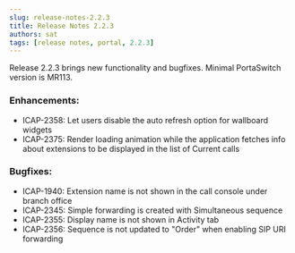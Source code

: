 ```yaml
---
slug: release-notes-2.2.3
title: Release Notes 2.2.3
authors: sat
tags: [release notes, portal, 2.2.3]
---
```


Release 2.2.3 brings new functionality and bugfixes. 
Minimal PortaSwitch version is MR113.

### Enhancements:
- ICAP-2358: Let users disable the auto refresh option for wallboard widgets
- ICAP-2375: Render loading animation while the application fetches info about extensions to be displayed in the list of Current calls

### Bugfixes:
- ICAP-1940: Extension name is not shown in the call console under branch office
- ICAP-2345: Simple forwarding is created with Simultaneous sequence
- ICAP-2355: Display name is not shown in Activity tab
- ICAP-2356: Sequence is not updated to "Order" when enabling SIP URI forwarding